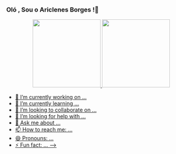 ### Oló , Sou o Ariclenes Borges !👋

<div align="center">
  <a href="https://github.com/ariclenesborges">
  <img height="180em" src="https://github-readme-stats.vercel.app/api?username=ariclenesborges&show_icons=true&theme=dark&include_all_commits=true&count_private=true"/>
  <img height="180em" src="https://github-readme-stats.vercel.app/api/top-langs/?username=ariclenesborges&layout=compact&langs_count=7&theme=dark"/>
</div>





- 🔭 I’m currently working on ...
- 🌱 I’m currently learning ...
- 👯 I’m looking to collaborate on ...
- 🤔 I’m looking for help with ...
- 💬 Ask me about ...
- 📫 How to reach me: ...
- 😄 Pronouns: ...
- ⚡ Fun fact: ...
-->
